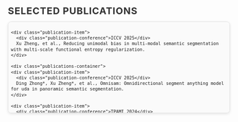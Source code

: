 <html lang="en">
<head>
  <meta charset="UTF-8">
  <meta name="viewport" content="width=device-width, initial-scale=1.0">
  <style>
    /* Container styles */
    .publications-container {
      width: 100%;
      max-height: 200px;
      overflow-y: auto;
      border: 1px solid #e0e0e0;
      border-radius: 8px;
      padding: 6px;
      font-family: 'Arial', sans-serif;
      font-size: 12px;
      line-height: 1.3;
      background-color: #fafafa;
      box-shadow: 0px 2px 6px rgba(0, 0, 0, 0.1);
    }

    /* Hover effect for container */
    .publications-container:hover {
      border-color: #007bff;
      box-shadow: 0px 2px 8px rgba(0, 123, 255, 0.2);
    }

    /* Publication item styles */
    .publication-item {
      margin-bottom: 4px;
      padding: 5px;
      background-color: #ffffff;
      border-left: 3px solid #007bff;
      border-radius: 4px;
      transition: all 0.2s ease;
      cursor: pointer;
    }

    /* Hover effect for publication item */
    .publication-item:hover {
      background-color: #e0f7fa;
      transform: translateX(3px);
    }

    /* Conference styling */
    .publication-conference {
      font-weight: bold;
      color: #333;
      margin-bottom: 3px;
    }

    /* Header styles */
    h3 {
      font-size: 22px;
      color: #333;
      font-weight: bold;
      margin-bottom: 12px;
      text-transform: uppercase;
      letter-spacing: 1px;
    }

    /* Link styles */
    a {
      color: #007bff;
      text-decoration: none;
      transition: color 0.2s ease;
      font-size: inherit;
    }

    a:hover {
      color: #0056b3;
    }
  </style>
</head>
<body>

  <h3>Selected Publications</h3>
  <div class="publications-container">
    
    <div class="publication-item">
      <div class="publication-conference">ICCV 2025</div>
      Xu Zheng, et al., Reducing unimodal bias in multi-modal semantic segmentation with multi-scale functional entropy regularization.
    </div>

    <div class="publications-container">
    <div class="publication-item">
      <div class="publication-conference">ICCV 2025</div>
      Ding Zhong*, Xu Zheng*, et al., Omnisam: Omnidirectional segment anything model for uda in panoramic semantic segmentation.
    </div>
    
    <div class="publication-item">
      <div class="publication-conference">TPAMI 2024</div>
      Xu Zheng, et al., 360sfuda++: Towards Source-free UDA for Panoramic Segmentation by Learning Reliable Category Prototypes.
    </div>
    
    <div class="publication-item">
      <div class="publication-conference">PR 2025</div>
      Xu Zheng, et al., Distilling Efficient Vision Transformers from CNNs for Semantic Segmentation.
    </div>
    
    <div class="publication-item">
      <div class="publication-conference">ECCV 2024 (Oral, 1.5%)</div>
      Xu Zheng, et al., Learning Modality-Agnostic Representation for Semantic Segmentation.
    </div>
    
    <div class="publication-item">
      <div class="publication-conference">ECCV 2024</div>
      Xu Zheng, et al., Centering the Value of Every Modality: Towards Efficient and Resilient Modality-Agnostic Semantic Segmentation.
    </div>
    
    <div class="publication-item">
      <div class="publication-conference">CVPR 2024</div>
      Xu Zheng, et al., EventDance: Unsupervised Source-Free Cross-Modal Adaptation for Event-Based Object Recognition.
    </div>
    
    <div class="publication-item">
      <div class="publication-conference">CVPR 2024</div>
      Yuanhuiyi Lyu*, Xu Zheng*, et al., UniBind: LLM-Augmented Unified and Balanced Representation Space to Bind Them All.
    </div>
    
    <div class="publication-item">
      <div class="publication-conference">CVPR 2024</div>
      Xu Zheng, et al., Semantics, Distortion, and Style Matter: Towards Source-Free UDA for Panoramic Segmentation.
    </div>
    
    <div class="publication-item">
      <div class="publication-conference">ICRA 2024</div>
      Xu Zheng, et al., Transformer-CNN Cohort: Semi-Supervised Semantic Segmentation by the Best of Both Students.
    </div>
    
    <div class="publication-item">
      <div class="publication-conference">ICCV 2023</div>
      Xu Zheng, et al., Look at the Neighbor: Distortion-Aware Unsupervised Domain Adaptation for Panoramic Semantic Segmentation.
    </div>
    
    <div class="publication-item">
      <div class="publication-conference">CVPR 2023</div>
      Xu Zheng, et al., Both Style and Distortion Matter: Dual-Path Unsupervised Domain Adaptation for Panoramic Semantic Segmentation.
    </div>
  </div>

</body>
</html>
